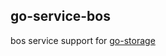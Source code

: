 ## go-service-bos

bos service support for [go-storage](https://github.com/beyondstorage/go-storage)